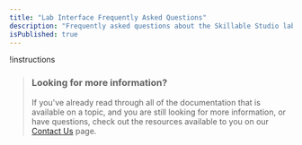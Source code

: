 ```yaml
---
title: "Lab Interface Frequently Asked Questions"
description: "Frequently asked questions about the Skillable Studio lab interface."
isPublished: true
---
```


!instructions[](https://raw.githubusercontent.com/LearnOnDemandSystems/docs/master/lod/lab-interface-faq-no-contact.md)

> ### Looking for more information?
>
>If you've already read through all of the documentation that is available on a topic, and you are still looking for more information, or have questions, check out the resources available to you on our [Contact Us](/contact-us.md) page.
